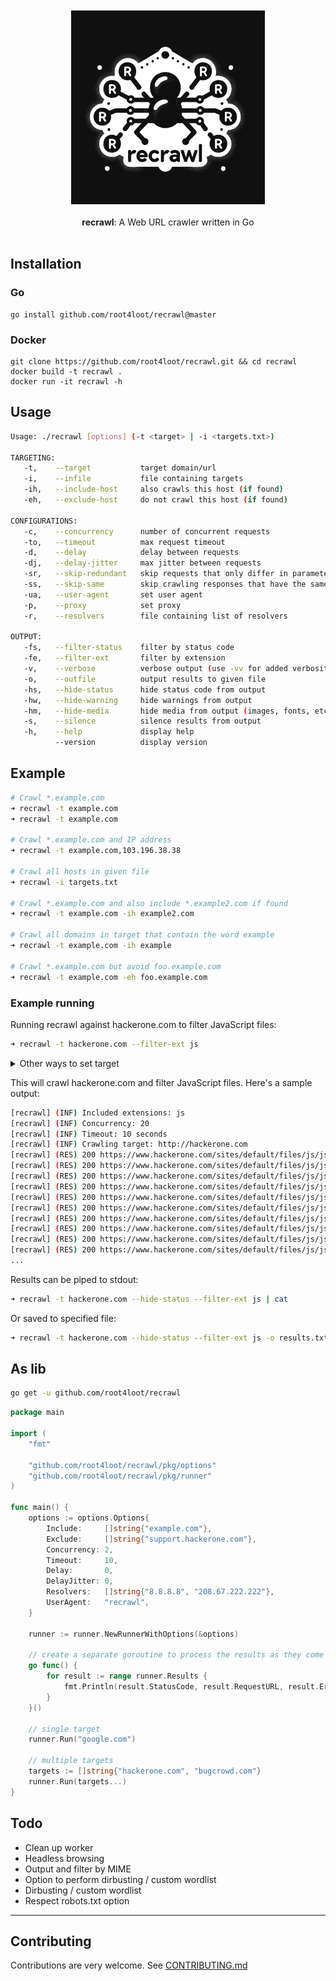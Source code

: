 <br>
<div align="center">
  <br>
  <img src="assets/logo.png" alt="recrawl logo" width="310">
</div>

<br>

<div align="center">
   <strong>recrawl</strong>: A Web URL crawler written in Go
</div>

<br>

## Installation

### Go
```
go install github.com/root4loot/recrawl@master
```

### Docker
```
git clone https://github.com/root4loot/recrawl.git && cd recrawl
docker build -t recrawl .
docker run -it recrawl -h
```

## Usage
```sh
Usage: ./recrawl [options] (-t <target> | -i <targets.txt>)

TARGETING:
   -t,    --target           target domain/url                                          (comma-separated)   
   -i,    --infile           file containing targets                                    (one per line)      
   -ih,   --include-host     also crawls this host (if found)                           (comma-separated)   
   -eh,   --exclude-host     do not crawl this host (if found)                          (comma-separated)   

CONFIGURATIONS:
   -c,    --concurrency      number of concurrent requests                              (Default: 20)
   -to,   --timeout          max request timeout                                        (Default: 10 seconds)
   -d,    --delay            delay between requests                                     (Default: 0 milliseconds)
   -dj,   --delay-jitter     max jitter between requests                                (Default: 0 milliseconds)
   -sr,   --skip-redundant   skip requests that only differ in parameter values         (Default: true)
   -ss,   --skip-same        skip crawling responses that have the same response body   (Default: false)
   -ua,   --user-agent       set user agent                                             (Default: Mozilla/5.0)
   -p,    --proxy            set proxy                                                  (Default: none)
   -r,    --resolvers        file containing list of resolvers                          (Default: System DNS)

OUTPUT:
   -fs,   --filter-status    filter by status code                                      (comma-separated)   
   -fe,   --filter-ext       filter by extension                                        (comma-separated)   
   -v,    --verbose          verbose output (use -vv for added verbosity)                                   
   -o,    --outfile          output results to given file
   -hs,   --hide-status      hide status code from output
   -hw,   --hide-warning     hide warnings from output
   -hm,   --hide-media       hide media from output (images, fonts, etc.)
   -s,    --silence          silence results from output
   -h,    --help             display help
          --version          display version
```

## Example

```sh
# Crawl *.example.com
➜ recrawl -t example.com
➜ recrawl -t example.com

# Crawl *.example.com and IP address
➜ recrawl -t example.com,103.196.38.38

# Crawl all hosts in given file
➜ recrawl -i targets.txt

# Crawl *.example.com and also include *.example2.com if found
➜ recrawl -t example.com -ih example2.com

# Crawl all domains in target that contain the word example
➜ recrawl -t example.com -ih example

# Crawl *.example.com but avoid foo.example.com
➜ recrawl -t example.com -eh foo.example.com
```

### Example running

Running recrawl against hackerone.com to filter JavaScript files:

```sh
➜ recrawl -t hackerone.com --filter-ext js
```

<details>
<summary>Other ways to set target</summary>

```sh
➜ echo hackerone.com | recrawl
```

```sh
➜ echo targets.txt | recrawl
```

```sh
➜ recrawl -i targets.txt
```
</details>


This will crawl hackerone.com and filter JavaScript files. Here's a sample output:

```sh
[recrawl] (INF) Included extensions: js
[recrawl] (INF) Concurrency: 20
[recrawl] (INF) Timeout: 10 seconds
[recrawl] (INF) Crawling target: http://hackerone.com
[recrawl] (RES) 200 https://www.hackerone.com/sites/default/files/js/js_EOrKavGmjAkpIaCW_cpGJ240OpVZev_5NI-WGIx5URg.js
[recrawl] (RES) 200 https://www.hackerone.com/sites/default/files/js/js_5JbqBIuSpSQJk1bRx1jnlE-pARPyPPF5H07tKLzNC80.js
[recrawl] (RES) 200 https://www.hackerone.com/sites/default/files/js/js_a7_tjanmGpd_aITZ38ofV8QT2o2axkGnWqPwKna1Wf0.js
[recrawl] (RES) 200 https://www.hackerone.com/sites/default/files/js/js_xF9mKu6OVNysPMy7w3zYTWNPFBDlury_lEKDCfRuuHs.js
[recrawl] (RES) 200 https://www.hackerone.com/sites/default/files/js/js_coYiv6lRieZN3l0IkRYgmvrMASvFk2BL-jdq5yjFbGs.js
[recrawl] (RES) 200 https://www.hackerone.com/sites/default/files/js/js_Z1eePR_Hbt8TCXBt3JlFoTBdW2k9-IFI3f96O21Dwdw.js
[recrawl] (RES) 200 https://www.hackerone.com/sites/default/files/js/js_LEbRIvnUToqIQrjG9YpPgaIHK6o77rKVGouOaWLGI5k.js
[recrawl] (RES) 200 https://www.hackerone.com/sites/default/files/js/js_ol7H2KkxPxe7E03XeuZQO5qMcg0RpfSOgrm_Kg94rOs.js
[recrawl] (RES) 200 https://www.hackerone.com/sites/default/files/js/js_p5BLPpvjnAGGBCPUsc4EmBUw9IUJ0jMj-QY_1ZpOKG4.js
[recrawl] (RES) 200 https://www.hackerone.com/sites/default/files/js/js_V5P0-9GKw8QQe-7oWrMD44IbDva6o8GE-cZS7inJr-g.js
...
```

Results can be piped to stdout:

```sh
➜ recrawl -t hackerone.com --hide-status --filter-ext js | cat
```

Or saved to specified file:

```sh
➜ recrawl -t hackerone.com --hide-status --filter-ext js -o results.txt
```

## As lib
```sh
go get -u github.com/root4loot/recrawl
```

```go
package main

import (
	"fmt"

	"github.com/root4loot/recrawl/pkg/options"
	"github.com/root4loot/recrawl/pkg/runner"
)

func main() {
	options := options.Options{
		Include:     []string{"example.com"},
		Exclude:     []string{"support.hackerone.com"},
		Concurrency: 2,
		Timeout:     10,
		Delay:       0,
		DelayJitter: 0,
		Resolvers:   []string{"8.8.8.8", "208.67.222.222"},
		UserAgent:   "recrawl",
	}

	runner := runner.NewRunnerWithOptions(&options)

	// create a separate goroutine to process the results as they come in
	go func() {
		for result := range runner.Results {
			fmt.Println(result.StatusCode, result.RequestURL, result.Error)
		}
	}()

	// single target
	runner.Run("google.com")

	// multiple targets
	targets := []string{"hackerone.com", "bugcrowd.com"}
	runner.Run(targets...)
}

```

## Todo

- Clean up worker
- Headless browsing
- Output and filter by MIME
- Option to perform dirbusting / custom wordlist
- Dirbusting / custom wordlist
- Respect robots.txt option

---

## Contributing

Contributions are very welcome. See [CONTRIBUTING.md](CONTRIBUTING.md)
